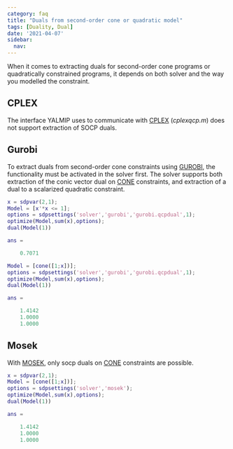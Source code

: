 ```yaml
---
category: faq
title: "Duals from second-order cone or quadratic model"
tags: [Duality, Dual]
date: '2021-04-07'
sidebar:
  nav:
---
```


When it comes to extracting duals for second-order cone programs or quadratically constrained programs, it depends on both solver and the way you modelled the constraint.

## CPLEX

The interface YALMIP uses to communicate with [CPLEX](/solvers/cplex) (*cplexqcp.m*) does not support extraction of SOCP duals.

## Gurobi

To extract duals from second-order cone constraints using [GUROBI](/solvers/gurobi), the functionality must be activated in the solver first. The solver supports both extraction of the conic vector dual on [CONE](/commands/cone) constraints, and extraction of a dual to a scalarized quadratic constraint.

````matlab
x = sdpvar(2,1);
Model = [x'*x <= 1];
options = sdpsettings('solver','gurobi','gurobi.qcpdual',1);
optimize(Model,sum(x),options);
dual(Model(1))

ans =

    0.7071

Model = [cone([1;x])];
options = sdpsettings('solver','gurobi','gurobi.qcpdual',1);
optimize(Model,sum(x),options);
dual(Model(1))

ans =

    1.4142
    1.0000
    1.0000

````

## Mosek

With [MOSEK](/solvers/mosek), only socp duals on [CONE](/commands/cone) constraints are possible.

````matlab
x = sdpvar(2,1);
Model = [cone([1;x])];
options = sdpsettings('solver','mosek');
optimize(Model,sum(x),options);
dual(Model(1))

ans =

    1.4142
    1.0000
    1.0000

````
